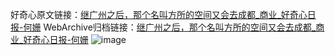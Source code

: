 好奇心原文链接：[继广州之后，那个名叫方所的空间又会去成都_商业_好奇心日报-何姗](https://www.qdaily.com/articles/3652.html)
WebArchive归档链接：[继广州之后，那个名叫方所的空间又会去成都_商业_好奇心日报-何姗](http://web.archive.org/web/20171021104810/http://www.qdaily.com:80/articles/3652.html)
![image](http://ww3.sinaimg.cn/large/007d5XDpgy1g3vcvryx9bj30u0448e81)